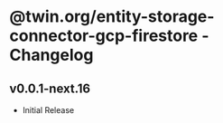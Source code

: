 # @twin.org/entity-storage-connector-gcp-firestore - Changelog

## v0.0.1-next.16

- Initial Release

